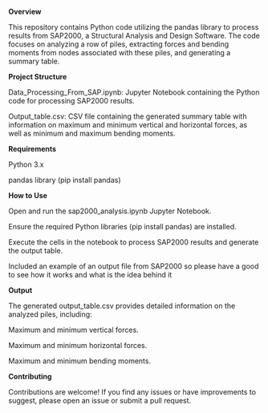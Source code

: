 **Overview**

This repository contains Python code utilizing the pandas library to process results from SAP2000, a Structural Analysis and Design Software. The code focuses on analyzing a row of piles, extracting forces and bending moments from nodes associated with these piles, and generating a summary table.

**Project Structure**

Data_Processing_From_SAP.ipynb: Jupyter Notebook containing the Python code for processing SAP2000 results.

Output_table.csv: CSV file containing the generated summary table with information on maximum and minimum vertical and horizontal forces, as well as minimum and maximum bending moments.

**Requirements**

Python 3.x

pandas library (pip install pandas)

**How to Use**

Open and run the sap2000_analysis.ipynb Jupyter Notebook.

Ensure the required Python libraries (pip install pandas) are installed.

Execute the cells in the notebook to process SAP2000 results and generate the output table.

Included an example of an output file from SAP2000 so please have a good to see how it works and what is the idea behind it

**Output**

The generated output_table.csv provides detailed information on the analyzed piles, including:

Maximum and minimum vertical forces.

Maximum and minimum horizontal forces.

Maximum and minimum bending moments.

**Contributing**

Contributions are welcome! If you find any issues or have improvements to suggest, please open an issue or submit a pull request.
